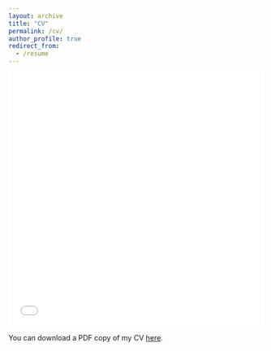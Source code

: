 ```yaml
---
layout: archive
title: "CV"
permalink: /cv/
author_profile: true
redirect_from:
  - /resume
---
```


<iframe src="/files/pdf/Final_Sumaiya_Afrin_CV_Jan_2022.pdf" width="100%" height="500" frameborder="no" border="0" marginwidth="0" marginheight="0"></iframe>

You can download a PDF copy of my CV [here](/files/pdf/Final_Sumaiya_Afrin_CV_Jan_2022.pdf).
